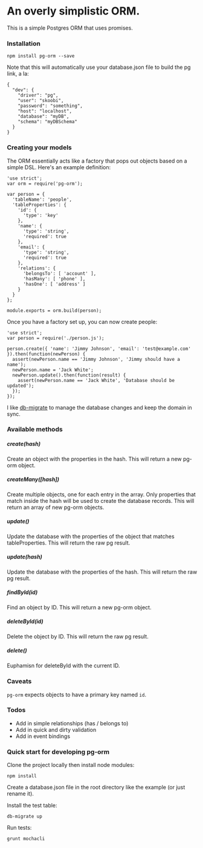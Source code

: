 # An overly simplistic ORM.

This is a simple Postgres ORM that uses promises. 

### Installation

```
npm install pg-orm --save
```

Note that this will automatically use your database.json file to build the pg link, a la:

```
{
  "dev": {
    "driver": "pg",
    "user": "skoobi",
    "password": "something",
    "host": "localhost",
    "database": "myDB",
    "schema": "myDBSchema"
  }
}
```

### Creating your models
The ORM essentially acts like a factory that pops out objects based on a simple DSL. Here's an example definition:

```
'use strict';
var orm = require('pg-orm');

var person = {
  'tableName': 'people',
  'tableProperties': {
    'id': {
      'type': 'key'
    },
    'name': { 
      'type': 'string',
      'required': true
    },
    'email': { 
      'type': 'string',
      'required': true
    },
    'relations': {
      'belongsTo': [ 'account' ],
      'hasMany': [ 'phone' ],
      'hasOne': [ 'address' ]
    }
  }
};

module.exports = orm.build(person);
```

Once you have a factory set up, you can now create people:

```
'use strict';
var person = require('./person.js');

person.create({ 'name': 'Jimmy Johnson', 'email': 'test@example.com' }).then(function(newPerson) {
  assert(newPerson.name == 'Jimmy Johnson', 'Jimmy should have a name');
  newPerson.name = 'Jack White';
  newPerson.update().then(function(result) {
    assert(newPerson.name == 'Jack White', 'Database should be updated');
  });
});
```

I like [db-migrate](https://www.npmjs.com/package/db-migrate) to manage the database changes and keep the domain in sync.

### Available methods

##### create(hash)
Create an object with the properties in the hash. This will return a new pg-orm object.

##### createMany([hash])
Create multiple objects, one for each entry in the array. Only properties that match inside the hash will be used to create the database records. This will return an array of new pg-orm objects.

##### update()
Update the database with the properties of the object that matches tableProperties. This will return the raw pg result.

##### update(hash)
Update the database with the properties of the hash. This will return the raw pg result.

##### findById(id)
Find an object by ID. This will return a new pg-orm object.

##### deleteById(id)
Delete the object by ID. This will return the raw pg result.

##### delete()
Euphamisn for deleteById with the current ID.

### Caveats

`pg-orm` expects objects to have a primary key named `id`. 

### Todos

* Add in simple relationships (has / belongs to)
* Add in quick and dirty validation
* Add in event bindings

### Quick start for developing pg-orm
Clone the project locally then install node modules:

```
npm install
```

Create a database.json file in the root directory like the example (or just rename it).

Install the test table:

```
db-migrate up
```

Run tests:

```
grunt mochacli
```
